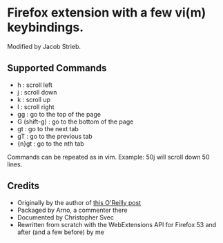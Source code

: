 # Firefox extension with a few vi(m) keybindings.

Modified by Jacob Strieb.

## Supported Commands

* h : scroll left
* j : scroll down
* k : scroll up
* l : scroll right
* gg : go to the top of the page
* G (shift-g) : go to the bottom of the page
* gt : go to the next tab
* gT : go to the previous tab
* {n}gt : go to the nth tab

Commands can be repeated as in vim. Example: 50j will scroll down 50 lines.

## Credits

* Originally by the author of [this O'Reilly
  post](http://www.oreillynet.com/linux/blog/2006/04/firefox_with_vim_keybindings.html)
* Packaged by Arno, a commenter there
* Documented by Christopher Svec
* Rewritten from scratch with the WebExtensions API for Firefox 53 and after
  (and a few before) by me
